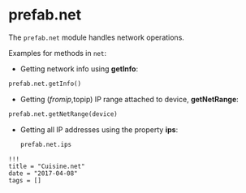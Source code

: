 # prefab.net

The `prefab.net` module handles network operations.

Examples for methods in `net`:

- Getting network info using  **getInfo**:

```python
prefab.net.getInfo()
```
-  Getting ($fromip,$topip) IP range attached to device, **getNetRange**:

```python
prefab.net.getNetRange(device)
```

- Getting all IP addresses using the property **ips**:

  ```python
  prefab.net.ips
  ```

```
!!!
title = "Cuisine.net"
date = "2017-04-08"
tags = []
```
